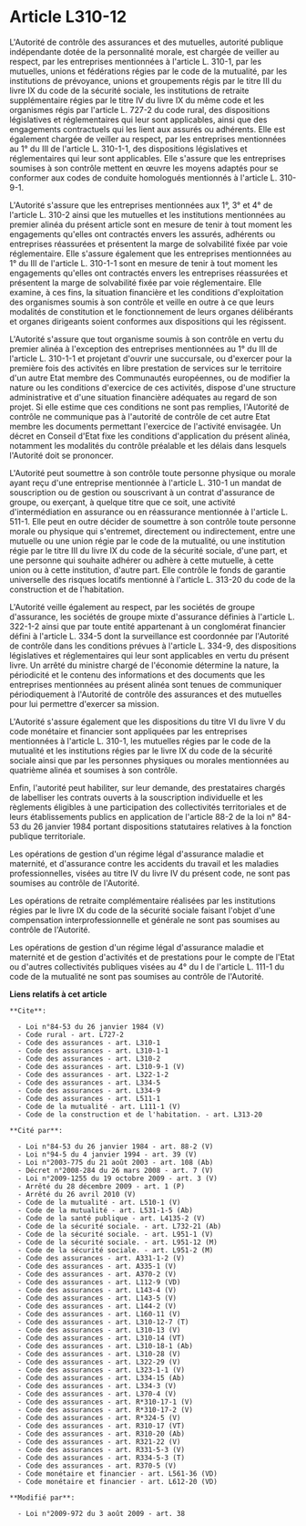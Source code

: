 # Article L310-12

L'Autorité de contrôle des assurances et des mutuelles, autorité publique indépendante dotée de la personnalité morale, est
chargée de veiller au respect, par les entreprises mentionnées à l'article L. 310-1, par les mutuelles, unions et fédérations
régies par le code de la mutualité, par les institutions de prévoyance, unions et groupements régis par le titre III du livre
IX du code de la sécurité sociale, les institutions de retraite supplémentaire régies par le titre IV du livre IX du même
code et les organismes régis par l'article L. 727-2 du code rural, des dispositions législatives et réglementaires qui leur
sont applicables, ainsi que des engagements contractuels qui les lient aux assurés ou adhérents. Elle est également chargée
de veiller au respect, par les entreprises mentionnées au 1° du III de l'article L. 310-1-1, des dispositions législatives et
réglementaires qui leur sont applicables. Elle s'assure que les entreprises soumises à son contrôle mettent en œuvre les
moyens adaptés pour se conformer aux codes de conduite homologués mentionnés à l'article L. 310-9-1.

L'Autorité s'assure que les entreprises mentionnées aux 1°, 3° et 4° de l'article L. 310-2 ainsi que les mutuelles et les
institutions mentionnées au premier alinéa du présent article sont en mesure de tenir à tout moment les engagements qu'elles
ont contractés envers les assurés, adhérents ou entreprises réassurées et présentent la marge de solvabilité fixée par voie
réglementaire. Elle s'assure également que les entreprises mentionnées au 1° du III de l'article L. 310-1-1 sont en mesure de
tenir à tout moment les engagements qu'elles ont contractés envers les entreprises réassurées et présentent la marge de
solvabilité fixée par voie réglementaire. Elle examine, à ces fins, la situation financière et les conditions d'exploitation
des organismes soumis à son contrôle et veille en outre à ce que leurs modalités de constitution et le fonctionnement de
leurs organes délibérants et organes dirigeants soient conformes aux dispositions qui les régissent.

L'Autorité s'assure que tout organisme soumis à son contrôle en vertu du premier alinéa à l'exception des entreprises
mentionnées au 1° du III de l'article L. 310-1-1 et projetant d'ouvrir une succursale, ou d'exercer pour la première fois des
activités en libre prestation de services sur le territoire d'un autre Etat membre des Communautés européennes, ou de
modifier la nature ou les conditions d'exercice de ces activités, dispose d'une structure administrative et d'une situation
financière adéquates au regard de son projet. Si elle estime que ces conditions ne sont pas remplies, l'Autorité de contrôle
ne communique pas à l'autorité de contrôle de cet autre Etat membre les documents permettant l'exercice de l'activité
envisagée. Un décret en Conseil d'Etat fixe les conditions d'application du présent alinéa, notamment les modalités du
contrôle préalable et les délais dans lesquels l'Autorité doit se prononcer.

L'Autorité peut soumettre à son contrôle toute personne physique ou morale ayant reçu d'une entreprise mentionnée à l'article
L. 310-1 un mandat de souscription ou de gestion ou souscrivant à un contrat d'assurance de groupe, ou exerçant, à quelque
titre que ce soit, une activité d'intermédiation en assurance ou en réassurance mentionnée à l'article L. 511-1. Elle peut en
outre décider de soumettre à son contrôle toute personne morale ou physique qui s'entremet, directement ou indirectement,
entre une mutuelle ou une union régie par le code de la mutualité, ou une institution régie par le titre III du livre IX du
code de la sécurité sociale, d'une part, et une personne qui souhaite adhérer ou adhère à cette mutuelle, à cette union ou à
cette institution, d'autre part. Elle contrôle le fonds de garantie universelle des risques locatifs mentionné à l'article L.
313-20 du code de la construction et de l'habitation.

L'Autorité veille également au respect, par les sociétés de groupe d'assurance, les sociétés de groupe mixte d'assurance
définies à l'article L. 322-1-2 ainsi que par toute entité appartenant à un conglomérat financier défini à l'article L. 334-5
dont la surveillance est coordonnée par l'Autorité de contrôle dans les conditions prévues à l'article L. 334-9, des
dispositions législatives et réglementaires qui leur sont applicables en vertu du présent livre. Un arrêté du ministre chargé
de l'économie détermine la nature, la périodicité et le contenu des informations et des documents que les entreprises
mentionnées au présent alinéa sont tenues de communiquer périodiquement à l'Autorité de contrôle des assurances et des
mutuelles pour lui permettre d'exercer sa mission.

L'Autorité s'assure également que les dispositions du titre VI du livre V du code monétaire et financier sont appliquées par
les entreprises mentionnées à l'article L. 310-1, les mutuelles régies par le code de la mutualité et les institutions régies
par le livre IX du code de la sécurité sociale ainsi que par les personnes physiques ou morales mentionnées au quatrième
alinéa et soumises à son contrôle. 

Enfin, l'autorité peut habiliter, sur leur demande, des prestataires chargés de labelliser les contrats ouverts à la
souscription individuelle et les règlements éligibles à une participation des collectivités territoriales et de leurs
établissements publics en application de l'article 88-2 de la loi n° 84-53 du 26 janvier 1984 portant dispositions
statutaires relatives à la fonction publique territoriale. 

Les opérations de gestion d'un régime légal d'assurance maladie et maternité, et d'assurance contre les accidents du travail
et les maladies professionnelles, visées au titre IV du livre IV du présent code, ne sont pas soumises au contrôle de
l'Autorité. 

Les opérations de retraite complémentaire réalisées par les institutions régies par le livre IX du code de la sécurité
sociale faisant l'objet d'une compensation interprofessionnelle et générale ne sont pas soumises au contrôle de l'Autorité. 

Les opérations de gestion d'un régime légal d'assurance maladie et maternité et de gestion d'activités et de prestations pour
le compte de l'Etat ou d'autres collectivités publiques visées au 4° du I de l'article L. 111-1 du code de la mutualité ne
sont pas soumises au contrôle de l'Autorité.

**Liens relatifs à cet article**

	**Cite**:

	  - Loi n°84-53 du 26 janvier 1984 (V)
	  - Code rural - art. L727-2
	  - Code des assurances - art. L310-1
	  - Code des assurances - art. L310-1-1
	  - Code des assurances - art. L310-2
	  - Code des assurances - art. L310-9-1 (V)
	  - Code des assurances - art. L322-1-2
	  - Code des assurances - art. L334-5
	  - Code des assurances - art. L334-9
	  - Code des assurances - art. L511-1
	  - Code de la mutualité - art. L111-1 (V)
	  - Code de la construction et de l'habitation. - art. L313-20

	**Cité par**:

	  - Loi n°84-53 du 26 janvier 1984 - art. 88-2 (V)
	  - Loi n°94-5 du 4 janvier 1994 - art. 39 (V)
	  - Loi n°2003-775 du 21 août 2003 - art. 108 (Ab)
	  - Décret n°2008-284 du 26 mars 2008 - art. 7 (V)
	  - Loi n°2009-1255 du 19 octobre 2009 - art. 3 (V)
	  - Arrêté du 28 décembre 2009 - art. 1 (P)
	  - Arrêté du 26 avril 2010 (V)
	  - Code de la mutualité - art. L510-1 (V)
	  - Code de la mutualité - art. L531-1-5 (Ab)
	  - Code de la santé publique - art. L4135-2 (V)
	  - Code de la sécurité sociale. - art. L732-21 (Ab)
	  - Code de la sécurité sociale. - art. L951-1 (V)
	  - Code de la sécurité sociale. - art. L951-12 (M)
	  - Code de la sécurité sociale. - art. L951-2 (M)
	  - Code des assurances - art. A331-1-2 (V)
	  - Code des assurances - art. A335-1 (V)
	  - Code des assurances - art. A370-2 (V)
	  - Code des assurances - art. L112-9 (VD)
	  - Code des assurances - art. L143-4 (V)
	  - Code des assurances - art. L143-5 (V)
	  - Code des assurances - art. L144-2 (V)
	  - Code des assurances - art. L160-11 (V)
	  - Code des assurances - art. L310-12-7 (T)
	  - Code des assurances - art. L310-13 (V)
	  - Code des assurances - art. L310-14 (VT)
	  - Code des assurances - art. L310-18-1 (Ab)
	  - Code des assurances - art. L310-28 (V)
	  - Code des assurances - art. L322-29 (V)
	  - Code des assurances - art. L323-1-1 (V)
	  - Code des assurances - art. L334-15 (Ab)
	  - Code des assurances - art. L334-3 (V)
	  - Code des assurances - art. L370-4 (V)
	  - Code des assurances - art. R*310-17-1 (V)
	  - Code des assurances - art. R*310-17-2 (V)
	  - Code des assurances - art. R*324-5 (V)
	  - Code des assurances - art. R310-17 (VT)
	  - Code des assurances - art. R310-20 (Ab)
	  - Code des assurances - art. R321-22 (V)
	  - Code des assurances - art. R331-5-3 (V)
	  - Code des assurances - art. R334-5-3 (T)
	  - Code des assurances - art. R370-5 (V)
	  - Code monétaire et financier - art. L561-36 (VD)
	  - Code monétaire et financier - art. L612-20 (VD)

	**Modifié par**:

	  - Loi n°2009-972 du 3 août 2009 - art. 38
